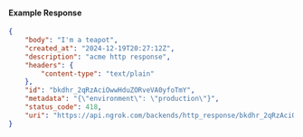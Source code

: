 <!-- Code generated for API Clients. DO NOT EDIT. -->

#### Example Response

```json
{
	"body": "I'm a teapot",
	"created_at": "2024-12-19T20:27:12Z",
	"description": "acme http response",
	"headers": {
		"content-type": "text/plain"
	},
	"id": "bkdhr_2qRzAciOwwHduZORveVA0yfoTmY",
	"metadata": "{\"environment\": \"production\"}",
	"status_code": 418,
	"uri": "https://api.ngrok.com/backends/http_response/bkdhr_2qRzAciOwwHduZORveVA0yfoTmY"
}
```
